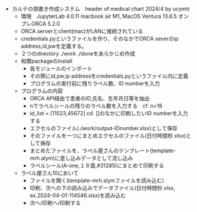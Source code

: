 - カルテの頭書き作成システム　header of medical chart 2024/4 by ucymtr
  - 環境　JupyterLab 4.0.11 macbook air M1, MacOS Ventura 13.6.5 オンプレORCA 5.2.0
  - ORCA serverとclient(mac)がLANに接続されている
  - credentials.pyというファイルを作り、そのなかでORCA severのip address,id,pwを定義する。
  - ２つのdirectory ./work ./doneをあらかじめ作成
  - 和暦packageのinstall
     - 各モジュールのインポート
     - その際にid,pw,ip addressをcredentials.pyというファイル内に定義
     - プログラムの実行前に残りラベル数、ID numberを入力
  - プログラムの内容
    - ORCA API経由で患者のID,氏名、生年月日等を抽出
    - nでラベルシールの残りのラベル数を入力する　cf. n=18
    - id_list = [11523,45672] cd. []のなかに印刷したいID numberを入力する
    - エクセルのファイル(./work/output-IDnumber.xlsx)として保存
    - そのファイルを一つにまとめエクセルのファイル(日付時間秒.xlsx)として保存
    - まとめたファイルを、ラベル屋さんのテンプレート(template-mrh.alym)に差し込みデータとして流し込み
    - ラベルシール(A-one,１８面,#31285)にまとめて印刷する
  - ラベル屋さん10において
    - ファイルを開く(template-mrh.slymファイルを読み込む）
    - 印刷、次への下の読み込みでデータファイル(日付時間秒.xlsx, ex.2024-04-01-114546.xlsx)を読み込む
    - 次へ/印刷へ/印刷する
